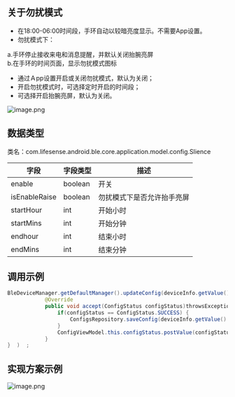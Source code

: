 <a name="D2WIh"></a>
## 关于勿扰模式
- 在18:00-06:00时间段，手环自动以较暗亮度显示。不需要App设置。
- 勿扰模式下：

a.手环停止接收来电和消息提醒，并默认关闭抬腕亮屏<br />b.在手环的时间页面，显示勿扰模式图标

- 通过Ａpp设置开启或关闭勿扰模式，默认为关闭；
- 开启勿扰模式时，可选择定时开启的时间段；
- 可选择开启抬腕亮屏，默认为关闭。

![image.png](https://cdn.nlark.com/yuque/0/2021/png/265997/1616724733010-75bfc96c-c592-47fa-a598-16b0df18d717.png#align=left&display=inline&height=464&margin=%5Bobject%20Object%5D&name=image.png&originHeight=464&originWidth=866&size=107523&status=done&style=none&width=866)
<a name="NvXKT"></a>
## 数据类型
类名：com.lifesense.android.ble.core.application.model.config.Slience

| 字段 | 字段类型 | 描述 |
| --- | --- | --- |
| enable | boolean | 开关 |
| isEnableRaise | boolean | 勿扰模式下是否允许抬手亮屏 |
| startHour | int | 开始小时 |
| startMins | int | 开始分钟 |
| endhour | int | 结束小时 |
| endMins | int | 结束分钟 |

<a name="voCW3"></a>
## 调用示例
```java
BleDeviceManager.getDefaultManager().updateConfig(deviceInfo.getValue().getMac(), dialPlate, new Consumer<ConfigStatus>() {
            @Override
            public void accept(ConfigStatus configStatus)throwsException{   
                if(configStatus == ConfigStatus.SUCCESS) {
                    ConfigsRepository.saveConfig(deviceInfo.getValue().getMac(),config);
                }
                ConfigViewModel.this.configStatus.postValue(configStatus);
            }
}  )  ;
```
<a name="15hLi"></a>
## 实现方案示例
![image.png](https://cdn.nlark.com/yuque/0/2021/png/265997/1616737483254-b0673315-9984-448c-873e-8847ec415495.png#align=left&display=inline&height=446&margin=%5Bobject%20Object%5D&name=image.png&originHeight=446&originWidth=686&size=35584&status=done&style=none&width=686)<br />


